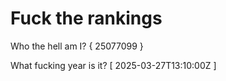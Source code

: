 # Fuck the rankings

Who the hell am I?
{ 25077099 }

What fucking year is it?
[ 2025-03-27T13:10:00Z ]
